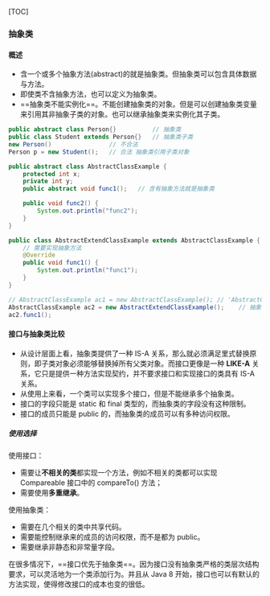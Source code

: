 [TOC]



### 抽象类

#### 概述

- 含一个或多个抽象方法(abstract)的就是抽象类。但抽象类可以包含具体数据与方法。
- 即使类不含抽象方法，也可以定义为抽象类。
- ==抽象类不能实例化==。不能创建抽象类的对象。但是可以创建抽象类变量来引用其非抽象子类的对象。也可以继承抽象类来实例化其子类。

```java
public abstract class Person{}          // 抽象类
public class Student extends Person{}   // 抽象类子类
new Person()                // 不合法
Person p = new Student();   // 合法 抽象类引用子类对象
```

```java
public abstract class AbstractClassExample {
    protected int x;
    private int y;
    public abstract void func1();   // 含有抽象方法就是抽象类

    public void func2() {
        System.out.println("func2");
    }
}
```

```java
public class AbstractExtendClassExample extends AbstractClassExample {
    // 需要实现抽象方法
    @Override
    public void func1() {
        System.out.println("func1");
    }
}
```

```java
// AbstractClassExample ac1 = new AbstractClassExample(); // 'AbstractClassExample' 是抽象类不能被实例化
AbstractClassExample ac2 = new AbstractExtendClassExample();	// 抽象类的子类可以实例化
ac2.func1();
```



#### 接口与抽象类比较

- 从设计层面上看，抽象类提供了一种 IS-A 关系，那么就必须满足里式替换原则，即子类对象必须能够替换掉所有父类对象。而接口更像是一种 **LIKE-A** 关系，它只是提供一种方法实现契约，并不要求接口和实现接口的类具有 IS-A 关系。
- 从使用上来看，一个类可以实现多个接口，但是不能继承多个抽象类。
- 接口的字段只能是 static 和 final 类型的，而抽象类的字段没有这种限制。
- 接口的成员只能是 public 的，而抽象类的成员可以有多种访问权限。

##### 使用选择

使用接口：

- 需要让**不相关的类**都实现一个方法，例如不相关的类都可以实现 Compareable 接口中的 compareTo() 方法；
- 需要使用**多重继承**。

使用抽象类：

- 需要在几个相关的类中共享代码。
- 需要能控制继承来的成员的访问权限，而不是都为 public。
- 需要继承非静态和非常量字段。

在很多情况下，==接口优先于抽象类==。因为接口没有抽象类严格的类层次结构要求，可以灵活地为一个类添加行为。并且从 Java 8 开始，接口也可以有默认的方法实现，使得修改接口的成本也变的很低。